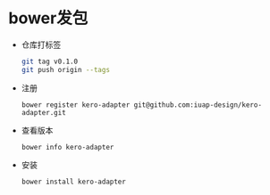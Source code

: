 # bower发包

* 仓库打标签

  ```bash
  git tag v0.1.0
  git push origin --tags
  ```

* 注册

  ```
  bower register kero-adapter git@github.com:iuap-design/kero-adapter.git
  ```

* 查看版本

  ```
  bower info kero-adapter
  ```

* 安装

  ```
  bower install kero-adapter
  ```

  ​